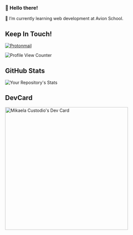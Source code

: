 ### 👋 Hello there!

🌱 I’m currently learning web development at Avion School.

## Keep In Touch!

<p>
  <a href="greetingsmikaela@protonmail.com">
  <img src="https://img.shields.io/badge/ProtonMail-8B89CC?style=for-the-badge&logo=protonmail&logoColor=white" alt="Protonmail" />
  </a>
 </p>


<!-- Profile View Counter -->
![Profile View Counter](https://komarev.com/ghpvc/?username=mikscust)

## GitHub Stats
![Your Repository's Stats](https://github-readme-stats.vercel.app/api?username=mikscust&show_icons=true)

## DevCard
<a href="https://app.daily.dev/mikscust"><img src="https://api.daily.dev/devcards/340ed67d06554792909c86de0885fdc3.png?r=kqg" width="400" alt="Mikaela Custodio's Dev Card"/></a>

<!-- Emails
[Protonmail]: greetingsmikaela@protonmail.com
[Tutanota]: greetingsmika@tuta.io -->

<!--
**mikscust/mikscust** is a ✨ _special_ ✨ repository because its `README.md` (this file) appears on your GitHub profile.

Here are some ideas to get you started:

- 🔭 I’m currently working on ...
- 🌱 I’m currently learning ...
- 👯 I’m looking to collaborate on ...
- 🤔 I’m looking for help with ...
- 💬 Ask me about ...
- 📫 How to reach me: ...
- 😄 Pronouns: ...
- ⚡ Fun fact: ...
-->
